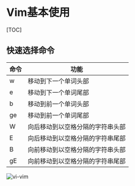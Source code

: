 # Vim基本使用

[TOC]

## 快速选择命令

| 命令 | 功能                             |
| ---- | -------------------------------- |
| w    | 移动到下一个单词头部             |
| e    | 移动到下一个单词尾部             |
| b    | 移动到前一个单词头部             |
| ge   | 移动到前一个单词尾部             |
| W    | 向后移动到以空格分隔的字符串头部 |
| E    | 向后移动到以空格分隔的字符串尾部 |
| B    | 向前移动到以空格分隔的字符串头部 |
| gE   | 向前移动到以空格分隔的字符串尾部 |

![vi-vim](https://gitee.com/jxprog/PicBed/raw/master/md/2021/10/29-223300.gif)